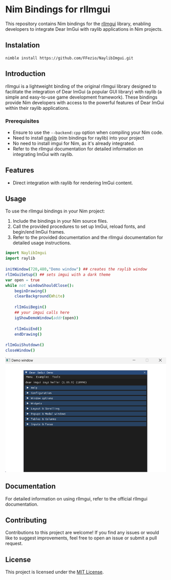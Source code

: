 # Nim Bindings for rlImgui

This repository contains Nim bindings for the [rlImgui](https://github.com/raylib-extras/rlImGui/tree/main) library, enabling developers to integrate Dear ImGui with raylib applications in Nim projects.
## Instalation
```nimble install https://github.com/FFezio/NaylibImgui.git```
## Introduction

rlImgui is a lightweight binding of the original rlImgui library designed to facilitate the integration of Dear ImGui (a popular GUI library) with raylib (a simple and easy-to-use game development framework). These bindings provide Nim developers with access to the powerful features of Dear ImGui within their raylib applications.

### Prerequisites

- Ensure to use the `--backend:cpp` option when compiling your Nim code.
- Need to install [naylib](https://github.com/planetis-m/naylib) (nim bindings for raylib) into your project
- No need to install imgui for Nim, as it's already integrated.
- Refer to the rlImgui documentation for detailed information on integrating ImGui with raylib.

## Features
- Direct integration with raylib for rendering ImGui content.

## Usage

To use the rlImgui bindings in your Nim project:

1. Include the bindings in your Nim source files.
2. Call the provided procedures to set up ImGui, reload fonts, and begin/end ImGui frames.
3. Refer to the provided documentation and the rlImgui documentation for detailed usage instructions.

```nim
import NaylibImgui
import raylib

initWindow(720,480,"Demo window") ## creates the raylib window
rlImGuiSetup() ## sets imgui with a dark theme
var open = true
while not windowShouldClose():
    beginDrawing()
    clearBackground(White)

    rlImGuiBegin()
    ## your imgui calls here
    igShowDemoWindow(addr(open))

    rlImGuiEnd()
    endDrawing()

rlImGuiShutdown()
closeWindow()
```
![raylib window](src/NaylibImgui/screenshots/example.png)

## Documentation

For detailed information on using rlImgui, refer to the official rlImgui documentation.

## Contributing

Contributions to this project are welcome! If you find any issues or would like to suggest improvements, feel free to open an issue or submit a pull request.

## License

This project is licensed under the [MIT License](LICENSE).
